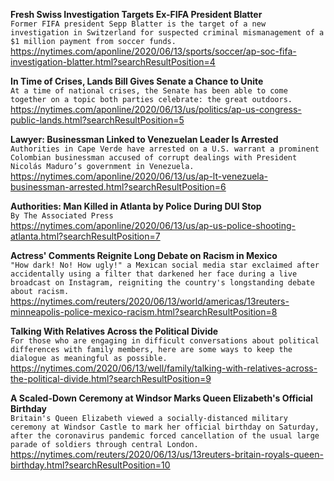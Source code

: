 **Fresh Swiss Investigation Targets Ex-FIFA President Blatter**\
`Former FIFA president Sepp Blatter is the target of a new investigation in Switzerland for suspected criminal mismanagement of a $1 million payment from soccer funds.`\
https://nytimes.com/aponline/2020/06/13/sports/soccer/ap-soc-fifa-investigation-blatter.html?searchResultPosition=4

**In Time of Crises, Lands Bill Gives Senate a Chance to Unite**\
`At a time of national crises, the Senate has been able to come together on a topic both parties celebrate: the great outdoors.`\
https://nytimes.com/aponline/2020/06/13/us/politics/ap-us-congress-public-lands.html?searchResultPosition=5

**Lawyer: Businessman Linked to Venezuelan Leader Is Arrested**\
`Authorities in Cape Verde have arrested on a U.S. warrant a prominent Colombian businessman accused of corrupt dealings with President Nicolás Maduro’s government in Venezuela. `\
https://nytimes.com/aponline/2020/06/13/us/ap-lt-venezuela-businessman-arrested.html?searchResultPosition=6

**Authorities: Man Killed in Atlanta by Police During DUI Stop**\
`By The Associated Press`\
https://nytimes.com/aponline/2020/06/13/us/ap-us-police-shooting-atlanta.html?searchResultPosition=7

**Actress' Comments Reignite Long Debate on Racism in Mexico**\
`"How dark! No! How ugly!" a Mexican social media star exclaimed after accidentally using a filter that darkened her face during a live broadcast on Instagram, reigniting the country's longstanding debate about racism. `\
https://nytimes.com/reuters/2020/06/13/world/americas/13reuters-minneapolis-police-mexico-racism.html?searchResultPosition=8

**Talking With Relatives Across the Political Divide**\
`For those who are engaging in difficult conversations about political differences with family members, here are some ways to keep the dialogue as meaningful as possible.`\
https://nytimes.com/2020/06/13/well/family/talking-with-relatives-across-the-political-divide.html?searchResultPosition=9

**A Scaled-Down Ceremony at Windsor Marks Queen Elizabeth's Official Birthday**\
`Britain's Queen Elizabeth viewed a socially-distanced military ceremony at Windsor Castle to mark her official birthday on Saturday, after the coronavirus pandemic forced cancellation of the usual large parade of soldiers through central London.`\
https://nytimes.com/reuters/2020/06/13/us/13reuters-britain-royals-queen-birthday.html?searchResultPosition=10

